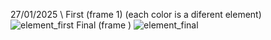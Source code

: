 27/01/2025 \\
First (frame 1) (each color is a diferent element)
![element_first](https://github.com/user-attachments/assets/30ebf2e2-fe18-4f8e-964d-f896d0e2480b)
Final (frame )
![element_final](https://github.com/user-attachments/assets/8927db37-ba68-441f-b4e0-fe9c21a6c915)

